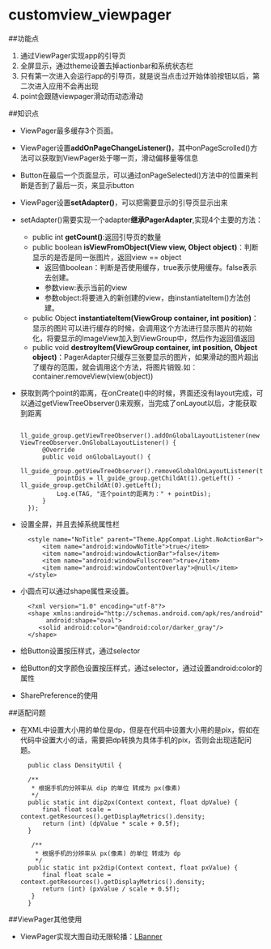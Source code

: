 # customview_viewpager
##功能点
1. 通过ViewPager实现app的引导页
2. 全屏显示，通过theme设置去掉actionbar和系统状态栏
3. 只有第一次进入会运行app的引导页，就是说当点击过开始体验按钮以后，第二次进入应用不会再出现
4. point会跟随viewpager滑动而动态滑动

##知识点

- ViewPager最多缓存3个页面。
- ViewPager设置**addOnPageChangeListener()**，其中onPageScrolled()方法可以获取到ViewPager处于哪一页，滑动偏移量等信息
- Button在最后一个页面显示，可以通过onPageSelected()方法中的位置来判断是否到了最后一页，来显示button
- ViewPager设置**setAdapter()**，可以把需要显示的引导页显示出来
- setAdapter()需要实现一个adapter**继承PagerAdapter**,实现4个主要的方法：
   - public int **getCount()**:返回引导页的数量
   - public boolean **isViewFromObject(View view, Object object)**：判断显示的是否是同一张图片，返回view == object
      - 返回值boolean：判断是否使用缓存，true表示使用缓存。false表示去创建。
      - 参数view:表示当前的view
      - 参数object:将要进入的新创建的view，由instantiateItem()方法创建。
   - public Object **instantiateItem(ViewGroup container, int position)**：显示的图片可以进行缓存的时候，会调用这个方法进行显示图片的初始化，将要显示的ImageView加入到ViewGroup中，然后作为返回值返回
   - public void **destroyItem(ViewGroup container, int position, Object object)**：PagerAdapter只缓存三张要显示的图片，如果滑动的图片超出了缓存的范围，就会调用这个方法，将图片销毁.如：container.removeView(view(object)) 
- 获取到两个point的距离，在onCreate()中的时候，界面还没有layout完成，可以通过getViewTreeObserver()来观察，当完成了onLayout以后，才能获取到距离

        ll_guide_group.getViewTreeObserver().addOnGlobalLayoutListener(new ViewTreeObserver.OnGlobalLayoutListener() {
            @Override
            public void onGlobalLayout() {
                ll_guide_group.getViewTreeObserver().removeGlobalOnLayoutListener(this);
                pointDis = ll_guide_group.getChildAt(1).getLeft() - ll_guide_group.getChildAt(0).getLeft();
                Log.e(TAG, "连个point的距离为：" + pointDis);
            }
        });  

- 设置全屏，并且去掉系统属性栏
 
        <style name="NoTitle" parent="Theme.AppCompat.Light.NoActionBar">
            <item name="android:windowNoTitle">true</item>
            <item name="android:windowActionBar">false</item>
            <item name="android:windowFullscreen">true</item>
            <item name="android:windowContentOverlay">@null</item>
        </style>

- 小圆点可以通过shape属性来设置。
   
        <?xml version="1.0" encoding="utf-8"?>
        <shape xmlns:android="http://schemas.android.com/apk/res/android"
        	 android:shape="oval">
           <solid android:color="@android:color/darker_gray"/>
        </shape>

- 给Button设置按压样式，通过selector
- 给Button的文字颜色设置按压样式，通过selector，通过设置android:color的属性
- SharePreference的使用

##适配问题
- 在XML中设置大小用的单位是dp，但是在代码中设置大小用的是pix，假如在代码中设置大小的话，需要把dp转换为具体手机的pix，否则会出现适配问题。

		public class DensityUtil {  
  
    	/** 
    	 * 根据手机的分辨率从 dip 的单位 转成为 px(像素) 
    	 */  
   		public static int dip2px(Context context, float dpValue) {  
        	final float scale = context.getResources().getDisplayMetrics().density;  
        	return (int) (dpValue * scale + 0.5f);  
    	}  
  
   		 /** 
   		  * 根据手机的分辨率从 px(像素) 的单位 转成为 dp 
   		  */  
    	public static int px2dip(Context context, float pxValue) {  
       	 	final float scale = context.getResources().getDisplayMetrics().density;  
        	return (int) (pxValue / scale + 0.5f);  
   		 }  
		} 


##ViewPager其他使用
- ViewPager实现大图自动无限轮播：[LBanner](http://www.lijingbo.cc/LBanner/)